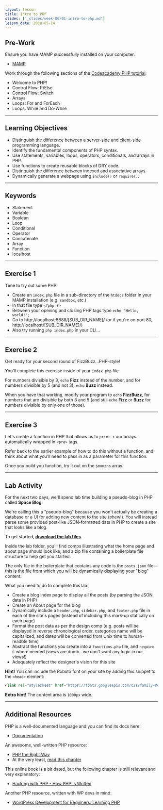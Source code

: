 ```yaml
---
layout: lesson
title: Intro to PHP
slides: ['_slides/week-06/01-intro-to-php.md']
lesson_date: 2018-05-14
---
```


## Pre-Work

Ensure you have MAMP successfully installed on your computer:

* [MAMP](https://www.mamp.info/en/)

Work through the following sections of the [Codeacademy PHP tutorial](https://www.codecademy.com/en/tracks/php):

* Welcome to PHP!
* Control Flow: If/Else
* Control Flow: Switch
* Arrays
* Loops: For and ForEach
* Loops: While and Do-While

---

## Learning Objectives

* Distinguish the difference between a server-side and client-side programming language.
* Identify the fundamental components of PHP syntax.
* Use statements, variables, loops, operators, conditionals, and arrays in PHP.
* Use functions to create reusable blocks of DRY code.
* Distinguish the difference between indexed and associative arrays.
* Dynamically generate a webpage using `include()` or `require()`.

---

## Keywords

* Statement
* Variable
* Boolean
* Loop
* Conditional
* Operator
* Concatenate
* Array
* Function
* localhost

---

## Exercise 1

Time to try out some PHP:

* Create an `index.php` file in a sub-directory of the `htdocs` folder in your MAMP installation (e.g. `sandbox`, etc.)
* In that file type `<?php ?>`
* Between your opening and closing PHP tags type `echo "Hello, world!";`
* Go to http://localhost:8888/[SUB_DIR_NAME]/ (or if you're on port 80, http://localhost/[SUB_DIR_NAME]/)
* Also try running `php index.php` in your CLI...

---

## Exercise 2

Get ready for your second round of FizzBuzz...PHP-style!

You'll complete this exercise inside of your `index.php` file.

For numbers divisible by 3, `echo` **Fizz** instead of the number, and for numbers divisible by 5 (and not 3), `echo` **Buzz** instead.

When you have that working, modify your program to `echo` **FizzBuzz**, for numbers that are divisible by both 3 and 5 (and still `echo` **Fizz** or **Buzz** for numbers divisible by only one of those).

---

## Exercise 3

Let's create a function in PHP that allows us to `print_r` our arrays automatically wrapped in `<pre>` tags.

Refer back to the earlier example of how to do this without a function, and think about what you'll need to pass in as a parameter for this function.

Once you build you function, try it out on the `$months` array.

---

## Lab Activity

For the next two days, we'll spend lab time building a pseudo-blog in PHP called **Space Blog**.

We're calling this a "pseudo-blog" because you won't actually be creating a database or a UI for adding new content to the site (phew!). You will instead parse some provided post-like JSON-formatted data in PHP to create a site that looks like a blog.

To get started, **[download the lab files](/public/files/labs/php-lab.zip)**.

Inside the lab folder, you'll find comps illustrating what the home page and about page should look like, and a zip file containing a boilerplate file structure to help get you started.

The only file in the boilerplate that contains any code is the `posts.json` file&mdash;this is the file from which you will be dynamically displaying your "blog" content.

What you need to do to complete this lab:

* Create a blog index page to display all the posts (by parsing the JSON data in PHP)
* Create an About page for the blog
* Dynamically include a `header.php`, `sidebar.php`, and `footer.php` file in each of the site's pages (instead of including this mark-up statically on each page)
* Format the post data as per the design comp (e.g. posts will be displayed in reverse chronological order, categories name will be capitalized, and dates will be converted from Unix time to human-readble time)
* Abstract the functions you create into a `functions.php` file, and `require` it where needed (views are dumb...we don't want any logic in our views!)
* Adequately reflect the designer's vision for this site

**Hint!** You can include the Roboto font on your site by adding this snippet to the `<head>` element:

```html
<link rel="stylesheet" href="https://fonts.googleapis.com/css?family=Roboto:400,400italic,700,700italic">
```

**Extra hint!** The content area is `1000px` wide.

---

## Additional Resources

PHP is a well-documented language and you can find its docs here:

* [Documentation](http://php.net/docs.php)

An awesome, well-written PHP resource:

* [PHP the Right Way](http://www.phptherightway.com/)
* At the very least, [read this chapter](http://www.phptherightway.com/pages/The-Basics.html)

This online book is a bit dated, but the following chapter is still relevant and very explanatory:

* [Hacking with PHP - How PHP is Written](http://www.hackingwithphp.com/2/6/0/how-php-is-written)

Another PHP resource, written with WP devs in mind:

* [WordPress Development for Beginners: Learning PHP](http://premium.wpmudev.org/blog/wordpress-development-beginners-php/)

